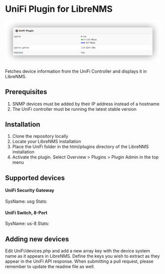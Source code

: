 # UniFi Plugin for LibreNMS
![Screenshot](https://github.com/boserup/librenms-unifi/raw/master/screenshot.png)

Fetches device information from the UniFi Controller and displays it in LibreNMS. 

## Prerequisites
1. SNMP devices must be added by their IP address instead of a hostname
2. The UniFi controller must be running the latest stable version

## Installation
1. Clone the repository locally
2. Locate your LibreNMS installation
3. Place the UniFi folder in the html/plugins directory of the LibreNMS installation
4. Activate the plugin. Select Overview > Plugins > Plugin Admin in the top menu

## Supported devices

#### UniFi Security Gateway
SysName: usg
Stats: 

####  UniFi Switch, 8-Port
SysName: us-8
Stats: 

## Adding new devices
Edit UniFi/devices.php and add a new array key with the device system name as it appears in LibreNMS. Define the keys you wish to extract as they appear in the UniFI API response. When submitting a pull request, please remember to update the readme file as well. 